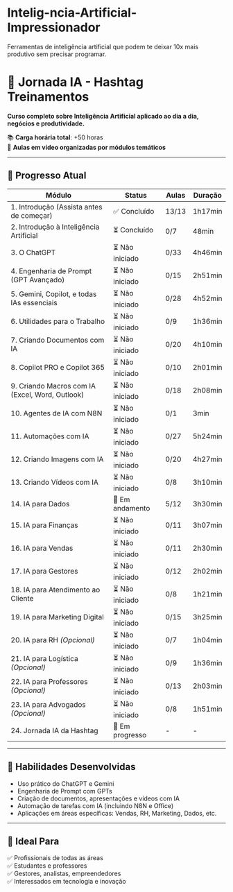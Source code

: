 # Intelig-ncia-Artificial-Impressionador

Ferramentas de inteligência artificial que podem te deixar 10x mais produtivo sem precisar programar.


# 🤖 Jornada IA - Hashtag Treinamentos

**Curso completo sobre Inteligência Artificial aplicado ao dia a dia, negócios e produtividade.**

📚 **Carga horária total**: +50 horas  
📅 **Aulas em vídeo organizadas por módulos temáticos**

---

## 📌 Progresso Atual

| Módulo | Status | Aulas | Duração |
|--------|--------|--------|---------|
| 1. Introdução (Assista antes de começar) | ✅ Concluído | 13/13 | 1h17min |
| 2. Introdução à Inteligência Artificial | ⏳   Concluído   | 0/7 | 48min |
| 3. O ChatGPT | ⏳ Não iniciado | 0/33 | 4h46min |
| 4. Engenharia de Prompt (GPT Avançado) | ⏳ Não iniciado | 0/15 | 2h51min |
| 5. Gemini, Copilot, e todas IAs essenciais | ⏳ Não iniciado | 0/28 | 4h52min |
| 6. Utilidades para o Trabalho | ⏳ Não iniciado | 0/9 | 1h36min |
| 7. Criando Documentos com IA | ⏳ Não iniciado | 0/20 | 4h10min |
| 8. Copilot PRO e Copilot 365 | ⏳ Não iniciado | 0/10 | 2h01min |
| 9. Criando Macros com IA (Excel, Word, Outlook) | ⏳ Não iniciado | 0/18 | 2h08min |
| 10. Agentes de IA com N8N | ⏳ Não iniciado | 0/1 | 3min |
| 11. Automações com IA | ⏳ Não iniciado | 0/27 | 5h24min |
| 12. Criando Imagens com IA | ⏳ Não iniciado | 0/20 | 4h27min |
| 13. Criando Vídeos com IA | ⏳ Não iniciado | 0/8 | 3h10min |
| 14. IA para Dados | 🚧 Em andamento | 5/12 | 3h30min |
| 15. IA para Finanças | ⏳ Não iniciado | 0/11 | 3h07min |
| 16. IA para Vendas | ⏳ Não iniciado | 0/11 | 2h30min |
| 17. IA para Gestores | ⏳ Não iniciado | 0/12 | 2h02min |
| 18. IA para Atendimento ao Cliente | ⏳ Não iniciado | 0/8 | 1h21min |
| 19. IA para Marketing Digital | ⏳ Não iniciado | 0/15 | 3h25min |
| 20. IA para RH *(Opcional)* | ⏳ Não iniciado | 0/7 | 1h04min |
| 21. IA para Logística *(Opcional)* | ⏳ Não iniciado | 0/9 | 1h36min |
| 22. IA para Professores *(Opcional)* | ⏳ Não iniciado | 0/13 | 2h03min |
| 23. IA para Advogados *(Opcional)* | ⏳ Não iniciado | 0/8 | 1h51min |
| 24. Jornada IA da Hashtag | 📌 Em progresso | - | - |

---

## 🧠 Habilidades Desenvolvidas

- Uso prático do ChatGPT e Gemini
- Engenharia de Prompt com GPTs
- Criação de documentos, apresentações e vídeos com IA
- Automação de tarefas com IA (incluindo N8N e Office)
- Aplicações em áreas específicas: Vendas, RH, Marketing, Dados, etc.

---

## 💼 Ideal Para

✅ Profissionais de todas as áreas  
✅ Estudantes e professores  
✅ Gestores, analistas, empreendedores  
✅ Interessados em tecnologia e inovação  
